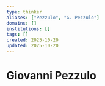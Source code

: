 ```yaml
---
type: thinker
aliases: ["Pezzulo", "G. Pezzulo"]
domains: []
institutions: []
tags: []
created: 2025-10-20
updated: 2025-10-20
---
```


# Giovanni Pezzulo


